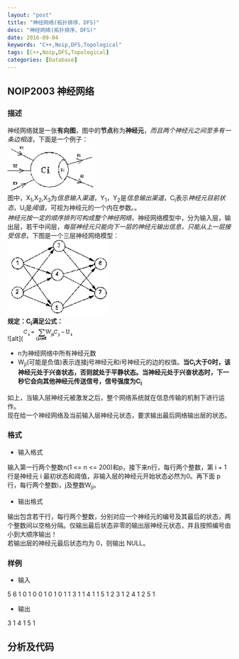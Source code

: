 ```yaml
---
layout: "post"
title: "神经网络(拓扑排序、DFS)"
desc: "神经网络(拓扑排序、DFS)"
date: 2016-09-04
keywords: "C++,Noip,DFS,Topological"
tags: [C++,Noip,DFS,Topological]
categories: [Database]
---
```


## NOIP2003 神经网络

### 描述

神经网络就是一张**有向图**，图中的**节点**称为**神经元**，*而且两个神经元之间至多有一条边相连*，下面是一个例子：  
![alt text](/../static/img/blog/NerveNet/0.png)  
图中，X<sub>1</sub>,X<sub>2</sub>,X<sub>3</sub>为*信息输入渠道*，Y<sub>1</sub>，Y<sub>2</sub>是*信息输出渠道*，C<sub>i</sub>表示*神经元目前状态*，U<sub>i</sub>是*阈值*，可视为神经元的一个内在参数。。  
*神经元按一定的顺序排列可构成整个神经网络*，神经网络模型中，分为输入层，输出层，若干中间层，*每层神经元只能向下一层的神经元输出信息，只能从上一层接受信息*，下图是一个三层神经网络模型：  
![alt text](/../static/img/blog/NerveNet/1.png)  
**规定：C<sub>i</sub>满足公式：**  
![alt](![alt text](/../static/img/blog/NerveNet/2.png)  
* n为神经网络中所有神经元数  
* W<sub>ji</sub>(可能是负值)表示连接j号神经元和i号神经元的边的权值。**当C<sub>i</sub>大于0时，该神经元处于兴奋状态，否则就处于平静状态。当神经元处于兴奋状态时，下一秒它会向其他神经元传送信号，信号强度为C<sub>i</sub>**  

如上，当输入层神经元被激发之后，整个网络系统就在信息传输的机制下进行运作。  
现在给一个神经网络及当前输入层神经元状态，要求输出最后网络输出层的状态。  

### 格式

* 输入格式

输入第一行两个整数n(1 <= n <= 200)和p，接下来n行，每行两个整数，第 i + 1 行是神经元 i 最初状态和阈值，非输入层的神经元开始状态必然为0。再下面 p 行，每行两个整数i，j及整数W<sub>ji</sub>。  

* 输出格式

输出包含若干行，每行两个整数，分别对应一个神经元的编号及其最后的状态，两个整数间以空格分隔。仅输出最后状态非零的输出层神经元状态，并且按照编号由小到大顺序输出！  
若输出层的神经元最后状态均为 0，则输出 NULL。  

### 样例

* 输入

5 6
1 0
1 0
0 1
0 1
0 1
1 3 1
1 4 1
1 5 1
2 3 1
2 4 1
2 5 1

* 输出

3 1
4 1
5 1

## 分析及代码